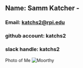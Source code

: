 ## Name: Samm Katcher - 
### Email: katchs2@rpi.edu 
### github account: katchs2
### slack handle: katchs2
Photo of Me ![Moorthy](images/msk.jpg)
